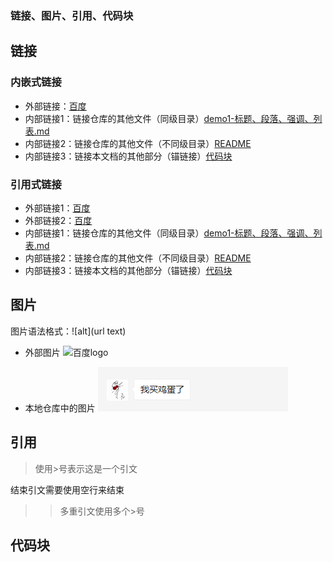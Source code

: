 ### 链接、图片、引用、代码块

## 链接
### 内嵌式链接
- 外部链接：[百度](http://www.baidu.com)  
- 内部链接1：链接仓库的其他文件（同级目录）[demo1-标题、段落、强调、列表.md](demo1-标题、段落、强调、列表.md)  
- 内部链接2：链接仓库的其他文件（不同级目录）[README](这是一个文件夹/README.md)
- 内部链接3：链接本文档的其他部分（锚链接）[代码块](demo2-链接、图片、引用、代码块.md#代码块)

### 引用式链接
- 外部链接1：[百度]  
- 外部链接2：[百度][baidu]
- 内部链接1：链接仓库的其他文件（同级目录）[demo1-标题、段落、强调、列表.md] 
- 内部链接2：链接仓库的其他文件（不同级目录）[README]
- 内部链接3：链接本文档的其他部分（锚链接）[代码块]


## 图片
图片语法格式：![alt](url text)

- 外部图片
![百度logo](https://www.baidu.com/img/bd_logo1.png "百度图片")

- 本地仓库中的图片
![仓库中的图片](images/pic.png)


## 引用
> 使用>号表示这是一个引文

结束引文需要使用空行来结束

>> 多重引文使用多个>号

## 代码块



<!--- 下面是本文用到的链接 --->
[百度]:http://www.baidu.com
[baidu]:http://www.baidu.com
[demo1-标题、段落、强调、列表.md]:demo1-标题、段落、强调、列表.md
[README]:这是一个文件夹/README.md
[代码块]:demo2-链接、图片、引用、代码块.md#代码块
